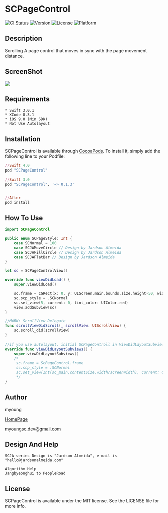 # SCPageControl
[![CI Status](http://img.shields.io/travis/myoung/SCPageControl.svg?style=flat)](https://travis-ci.org/myoung/SCPageControl)
[![Version](https://img.shields.io/cocoapods/v/SCPageControl.svg?style=flat)](http://cocoapods.org/pods/SCPageControl)
[![License](https://img.shields.io/cocoapods/l/SCPageControl.svg?style=flat)](http://cocoapods.org/pods/SCPageControl)
[![Platform](https://img.shields.io/cocoapods/p/SCPageControl.svg?style=flat)](http://cocoapods.org/pods/SCPageControl)

## Description
Scrolling A page control that moves in sync with the page movement distance.

## ScreenShot
![](https://github.com/myoungsc/SCPageControl/blob/master/ScreenShot/SCPageControl.gif)

## Requirements
```
* Swift 3.0.1
* XCode 8.3.1
* iOS 9.0 (Min SDK)
* Not Use Autolayout
```

## Installation
SCPageControl is available through [CocoaPods](http://cocoapods.org). To install
it, simply add the following line to your Podfile:

```ruby
//Swift 4.0
pod "SCPageControl"

//Swift 3.0
pod "SCPageControl", '~> 0.1.3'


//After
pod install
```

## How To Use
```Swift
import SCPageControl

public enum SCPageStyle: Int {
    case SCNormal = 100
    case SCJAMoveCircle // Design by Jardson Almeida
    case SCJAFillCircle // Design by Jardson Almeida
    case SCJAFlatBar // Design by Jardson Almeida
}

let sc = SCPageControlView()

override func viewDidLoad() {
    super.viewDidLoad()

	sc.frame = CGRect(x: 0, y: UIScreen.main.bounds.size.height-50, width: UIScreen.main.bounds.size.width, height: 50)
	sc.scp_style = .SCNormal
	sc.set_view(5, current: 0, tint_color: UIColor.red)
	view.addSubview(sc)
}

//MARK: ScrollView Delegate
func scrollViewDidScroll(_ scrollView: UIScrollView) {
	sc.scroll_did(scrollView)
}
```

``` Swift
//if you use autolayout, initial SCPageControll in ViewDidLayoutSubviews Method
override func viewDidLayoutSubviews() {
    super.viewDidLayoutSubviews()
    /*
     sc.frame = ScPageControl.frame
     sc.scp_style = .SCNormal
     sc.set_view(Int(sc_main.contentSize.width/screenWidth), current: 0, tint_color: .red)
     */
}
```


## Author
myoung

[HomePage](http://devsc.tistory.com)

<myoungsc.dev@gmail.com>

## Design And Help
```
SCJA series Design is "Jardson Almeida", e-mail is "hello@jardsonalmeida.com"
```

```
Algorithm Help
Jangbyeonghui to PeopleRoad
```

## License
SCPageControl is available under the MIT license. See the LICENSE file for more info.
